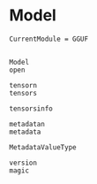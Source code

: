 # Model

```@meta
CurrentModule = GGUF
```


```@docs

Model
open

tensorn
tensors

tensorsinfo

metadatan
metadata

MetadataValueType

version
magic

```
